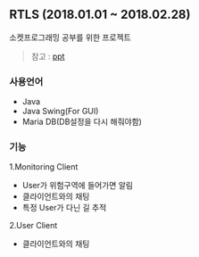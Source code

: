 ## RTLS (2018.01.01 ~ 2018.02.28)
소켓프로그래밍 공부를 위한 프로젝트

>참고 : [ppt](https://github.com/dcsc3500/RTLS/tree/master/ppt) 


### 사용언어
* Java
* Java Swing(For GUI)
* Maria DB(DB설정을 다시 해줘야함)

### 기능
1.Monitoring Client
  - User가 위험구역에 들어가면 알림
  - 클라이언트와의 채팅
  - 특정 User가 다닌 길 추적
  
2.User Client
  - 클라이언트와의 채팅
